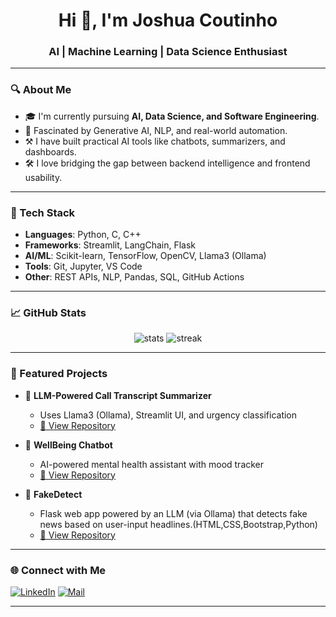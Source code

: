<h1 align="center">Hi 👋, I'm Joshua Coutinho</h1>
<h3 align="center">AI | Machine Learning | Data Science Enthusiast</h3>

---

### 🔍 About Me

- 🎓 I'm currently pursuing **AI, Data Science, and Software Engineering**.
- 🧠 Fascinated by Generative AI, NLP, and real-world automation.
- ⚒️ I have built practical AI tools like chatbots, summarizers, and dashboards.
- 🛠 I love bridging the gap between backend intelligence and frontend usability.

---

### 🔧 Tech Stack

- **Languages**: Python, C, C++
- **Frameworks**: Streamlit, LangChain, Flask
- **AI/ML**: Scikit-learn, TensorFlow, OpenCV, Llama3 (Ollama)
- **Tools**: Git, Jupyter, VS Code
- **Other**: REST APIs, NLP, Pandas, SQL, GitHub Actions

---

### 📈 GitHub Stats

<p align="center">
  <img src="https://github-readme-stats.vercel.app/api?username=JoshuaCoutinho-AI&show_icons=true&theme=radical" alt="stats" />
  <img src="https://github-readme-streak-stats.herokuapp.com/?user=JoshuaCoutinho-AI&theme=radical" alt="streak" />
</p>

---

### 📌 Featured Projects

- 💬 **LLM-Powered Call Transcript Summarizer**
  - Uses Llama3 (Ollama), Streamlit UI, and urgency classification
  - [🔗 View Repository](https://github.com/JoshuaCoutinho-AI/LLM-Call-Transcript-Summarizer)

- 🤖 **WellBeing Chatbot**
  - AI-powered mental health assistant with mood tracker
  - [🔗 View Repository](https://github.com/JoshuaCoutinho-AI/WellBeing-Streamlit-chatbot-project)
    
- 🤖 **FakeDetect**
  - Flask web app powered by an LLM (via Ollama) that detects fake news based on user-input headlines.(HTML,CSS,Bootstrap,Python)
  - [🔗 View Repository](https://github.com/JoshuaCoutinho-AI/fake-detect-fake-news-detector)
---

### 🌐 Connect with Me

[![LinkedIn](https://img.shields.io/badge/LinkedIn-blue?style=for-the-badge&logo=linkedin)](https://www.linkedin.com/in/joshua-coutinho-049a0a340)
[![Mail](https://img.shields.io/badge/Email-D14836?style=for-the-badge&logo=gmail&logoColor=white)](mailto:joshuacoutinho02@gmail.com)

---
